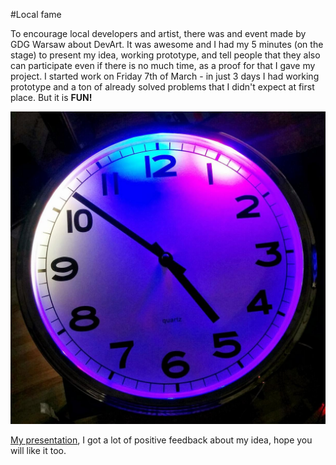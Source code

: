 #Local fame

To encourage local developers and artist, there was and event made by GDG Warsaw about DevArt. It was awesome and I had my 5 minutes (on the stage) to present my idea, working prototype, and tell people that they also can participate even if there is no much time, as a proof for that I gave my project. I started work on Friday 7th of March - in just 3 days I had working prototype and a ton of already solved problems that I didn't expect at first place.
But it is **FUN!**

![Fully working prototype](../project_images/prototype_one.jpg?raw=true "Fully working prototype")


[My presentation](http://goo.gl/2UkQlB "My presentation"), I got a lot of positive feedback about my idea, hope you will like it too.



